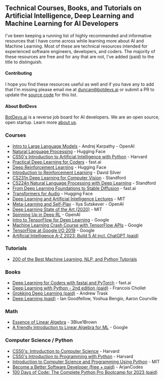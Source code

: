 ## Technical Courses, Books, and Tutorials on Artificial Intelligence, Deep Learning and Machine Learning for AI Developers

I've been keeping a running list of highly recommended and informative resources that I have come across while learning more about AI and Machine Learning. Most of these are technical resources intended for experienced software engineers, developers, and coders. The majority of these resources are free and for any that are not, I've added (paid) to the title to distinguish.

#### Contributing
I hope you find these resources useful as well and if you have any to add that I'm missing please email me at [duncan@botdevs.ai](mailto:duncan@botdevs.ai) or submit a PR to update the [source code](https://github.com/openshiro/botdevs.ai/blob/main/app/views/learn/body/en.md) for this list.

#### About BotDevs
[BotDevs.ai](https://botdevs.ai) is a reverse job board for AI developers. We are an open source, open startup. Learn more [about us](https://botdevs.ai/about).

### Courses
- [Intro to Large Language Models](https://youtu.be/zjkBMFhNj_g) - Andrej Karpathy - OpenAI
- [Natural Language Processing](https://huggingface.co/learn/nlp-course/chapter1/1) - Hugging Face
- [CS50's Introduction to Artificial Intelligence with Python](https://www.edx.org/learn/artificial-intelligence/harvard-university-cs50-s-introduction-to-artificial-intelligence-with-python) - Harvard
- [Practical Deep Learning for Coders](https://youtube.com/playlist?list=PLfYUBJiXbdtSvpQjSnJJ_PmDQB_VyT5iU) - fast.ai
- [Deep Reinforcement Learning](https://huggingface.co/learn/deep-rl-course/unit0/introduction) - Hugging Face
- [Introduction to Reinforcement Learning](https://www.youtube.com/playlist?list=PLSVEhWrZWDHQTBmWZufjxpw3s8sveJtnJ) - David Silver
- [CS231n Deep Learning for Computer Vision](https://www.youtube.com/playlist?list=PLoROMvodv4rMFqRtEuo6SGjY4XbRIVRd4) - Standford
- [CS224n Natural Language Processing with Deep Learning](https://www.youtube.com/playlist?list=PLoROMvodv4rMFqRtEuo6SGjY4XbRIVRd4) - Standford
- [From Deep Learning Foundations to Stable Diffusion](https://course.fast.ai/Lessons/part2.html) - fast.ai
- [Transformers for Audio](https://huggingface.co/learn/audio-course/chapter0/introduction) - Hugging Face
- [Deep Learning and Artificial Intelligence Lectures](https://deeplearning.mit.edu/) - MIT
- [Meta-Learning and Self-Play](https://www.youtube.com/watch?v=9EN_HoEk3KY&amp;ab_channel=LexFridman) - Ilya Sutskever - OpenAI
- [Deep Learning State of the Art (2020)](https://www.youtube.com/watch?v=0VH1Lim8gL8) - MIT
- [Spinning Up in Deep RL](https://spinningup.openai.com/en/latest/) - OpenAI
- [Intro to TensorFlow for Deep Learning](https://www.udacity.com/course/intro-to-tensorflow-for-deep-learning--ud187) - Google
- [Machine Learning Crash Course with TensorFlow APIs](https://developers.google.com/machine-learning/crash-course) - Google
- [TensorFlow at Google I/O 2019](https://youtube.com/playlist?list=PLQY2H8rRoyvy2_vtWvCpQWM9GJXNTa5rV&amp;si=dIAcx-Ct4TGlcdcU) - Google
- [Artificial Intelligence A-Z 2023: Build 5 AI incl. ChatGPT (paid)](https://www.udemy.com/course/artificial-intelligence-az/)

### Tutorials
- [200 of the Best Machine Learning, NLP, and Python Tutorials](https://medium.com/machine-learning-in-practice/over-200-of-the-best-machine-learning-nlp-and-python-tutorials-2018-edition-dd8cf53cb7dc)

### Books
- [Deep Learning for Coders with fastai and PyTorch](https://github.com/fastai/fastbook) - fast.ai
- [Deep Learning with Python - 2nd edition (paid)](https://www.amazon.com/gp/product/1617296864/) - Francois Chollet
- [Grokking Deep Learning (paid)](https://www.amazon.com/gp/product/1617293709) - Andrew Trask
- [Deep Learning (paid)](https://www.amazon.com/gp/product/0262035618) - Ian Goodfellow, Yoshua Bengio, Aaron Courville

### Math
- [Essence of Linear Algebra](https://www.youtube.com/playlist?list=PLZHQObOWTQDPD3MizzM2xVFitgF8hE_ab) - 3Blue1Brown
- [A friendly Introduction to Linear Algebra for ML](https://youtu.be/LlKAna21fLE?si=WjFCOJajjSW94jKN) - Google

### Computer Science / Python
- [CS50's: Introduction to Computer Science](https://www.edx.org/learn/computer-science/harvard-university-cs50-s-introduction-to-computer-science) - Harvard
- [CS50's Introduction to Programming with Python](https://www.edx.org/learn/python/harvard-university-cs50-s-introduction-to-programming-with-python) - Harvard
- [Introduction to Computer Science and Programming Using Python](https://www.edx.org/learn/computer-science/massachusetts-institute-of-technology-introduction-to-computer-science-and-programming-using-python) - MIT
- [Become a Better Software Developer (free + paid)](https://www.youtube.com/@ArjanCodes) - ArjanCodes
- [100 Days of Code: The Complete Python Pro Bootcamp for 2023 (paid)](https://www.udemy.com/course/100-days-of-code/)

